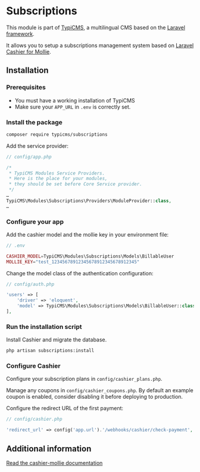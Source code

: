 # Subscriptions

This module is part of [TypiCMS](https://github.com/TypiCMS/Base), a multilingual CMS based on the [Laravel framework](https://github.com/laravel/framework).

It allows you to setup a subscriptions management system based on [Laravel Cashier for Mollie](https://github.com/laravel/cashier-mollie).

## Installation

### Prerequisites

-   You must have a working installation of TypiCMS
-   Make sure your `APP_URL` in `.env` is correctly set.

### Install the package

```bash
composer require typicms/subscriptions
```

Add the service provider:

```php
// config/app.php

/*
 * TypiCMS Modules Service Providers.
 * Here is the place for your modules,
 * they should be set before Core Service provider.
 */
…
TypiCMS\Modules\Subscriptions\Providers\ModuleProvider::class,
…
```

### Configure your app

Add the cashier model and the mollie key in your environment file:

```php
// .env

CASHIER_MODEL=TypiCMS\Modules\Subscriptions\Models\BillableUser
MOLLIE_KEY="test_12345678912345678912345678912345"
```

Change the model class of the authentication configuration:

```php
// config/auth.php

'users' => [
    'driver' => 'eloquent',
    'model' => TypiCMS\Modules\Subscriptions\Models\BillableUser::class,
],
```

### Run the installation script

Install Cashier and migrate the database.

```bash
php artisan subscriptions:install
```

### Configure Cashier

Configure your subscription plans in `config/cashier_plans.php`.

Manage any coupons in `config/cashier_coupons.php`. By default an example coupon is enabled, consider disabling it before deploying to production.

Configure the redirect URL of the first payment:

```php
// config/cashier.php

'redirect_url' => config('app.url').'/webhooks/cashier/check-payment',
```

## Additional information

[Read the cashier-mollie documentation](https://github.com/laravel/cashier-mollie)
